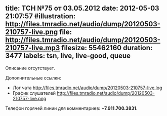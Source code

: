 title: ТСН №75 от 03.05.2012
date: 2012-05-03 21:07:57
#illustration: http://files.tmradio.net/audio/dump/20120503-210757-live.png
file: http://files.tmradio.net/audio/dump/20120503-210757-live.mp3
filesize: 55462160
duration: 3477
labels: tsn, live, live-good, queue
---
Описание отсутствует.

Дополнительные ссылки:

- Лог чата
  http://files.tmradio.net/audio/dump/20120503-210757-live.log
- График слушателей
  http://files.tmradio.net/audio/dump/20120503-210757-live.png

Телефон горячей линии для комментариев: **+7.911.700.3831**.
